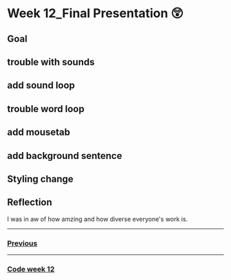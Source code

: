 # Week 12_Final Presentation :astonished:

## Goal
 

## trouble with sounds

## add sound loop

## trouble word loop

## add mousetab

## add background sentence

## Styling change

## Reflection



I was in aw of how amzing and how diverse everyone's work is. 


-------------------------------------------------
### [Previous]() 
-------------------------------------------------
### [Code week 12]() 
